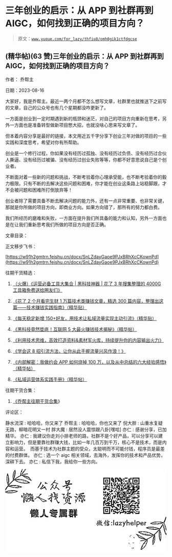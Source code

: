 # 三年创业的启示：从 APP 到社群再到 AIGC，如何找到正确的项目方向？

> 原文：[`www.yuque.com/for_lazy/thfiu8/omh0gik1ctfdgcse`](https://www.yuque.com/for_lazy/thfiu8/omh0gik1ctfdgcse)



## (精华帖)(63 赞)三年创业的启示：从 APP 到社群再到 AIGC，如何找到正确的项目方向？ 

作者： 乔帮主 

日期：2023-08-16 

大家好，我是乔帮主。最近一两个月都不怎么想写文章，社群里也就推送下之前写的文章，自己的公众号也有几个星期都没咋更新了。 

一方面是创业到一定时期遇到新的瓶颈和迷茫，对自己的项目方向重新在思考，另外一方面也是准备转型做新项目憋大招，也就没啥心思来写文章了。 

但本着内容分享是最好的链接，本文用近五千字分享下创业三年对做的项目的一些实践和深度思考，希望对你有所帮助。 

创业是一个修行过程，你如果没有经历过孤独、没有经历过负债、没有经历过合伙人撕逼、没有经历过被骗、没有经历过创业失败等等，你都不好意思说自己是个创业者。 

不断面对着一些新的问题和挑战，不断考验着你心理承受能，也不断考验着你的毅力极限。只有不断的去解决这些问题和困难，你才能在创业这条路上站稳脚跟，才不会被问题和困难所打倒放弃等！ 

创业者除了需要具备不断去解决问题的能力外，还有一点非常重要、也非常关键，那就是你所做的项目方向，即商业方向。如果方向错了，那所有的努力都白费。 

我们所经历的磨难和失败，一方面在提升我们所具备的能力和认知，另外一方面也是在让我们重新思考我们所做的项目方向是否正确。 

文章目录： <ne-quote id="u445f32f9" data-lake-id="u445f32f9">

正文移步飞书： 

[https://w91h2gmtrn.feishu.cn/docx/SnLZdayGaoe9PJxBRhXcCKownPd](https://w91h2gmtrn.feishu.cn/docx/SnLZdayGaoe9PJxBRhXcCKownPd) 

往期干货精选： 

1.  [（火爆）《运营必备工具大集合 | 黑科技神器 | 花了 3 年搜集整理的 4000G 工具箱免费送给圈友们》](https://wx.zsxq.com/dweb2/index/topic_detail/181422482248122) 

2.  [《花了 2 个月看完生财 1 万篇技术类赚钱文章，精选 300 篇内容，整理出这篇——技术赚钱实践指南》（精华贴）](https://t.zsxq.com/0eyIP8XKk) 

3.  [《每天稳定新增 150+好友，用技术让私域流量实现主动引流》（精华贴）](https://wx.zsxq.com/dweb2/index/topic_detail/584158111451544) 

4.  [《黑科技竟然垫底！互联网 5 大最火赚钱技术揭秘》（精华帖）](https://wx.zsxq.com/dweb2/index/topic_detail/584141142218154) 

5.  [《利用技术思维，高效打造资料&素材军火库，持续提升你的内容输出火力》](https://wx.zsxq.com/dweb2/index/topic_detail/181588224554542) 

6.  [《学会这 8 招引流方法，让你从此手握流量兴风作浪！》](https://t.zsxq.com/0ePkD8050) 

7.  [《内部解密：我做约会 APP 如何烧掉 100 万，以及从中总结的六大经验感悟》（精华帖）](https://t.zsxq.com/10Xz3xn7Z) 

8.  [《私域运营体系实践手册》（精华帖）](https://t.zsxq.com/10Pw8dhmX) 

往期干货合集： 

1.  [《乔帮主往期干货合集](https://t.zsxq.com/0d6SNCcC3)》 

评论区： 

静水流深 : 哈哈哈，你又来了 乔帮主 : 哈哈哈，你也又来了 倪大胖 : 山重水复疑无路，柳暗花明又一村 胖大魔 : 居然没人震惊跟八卦[嘿哈] 亦仁 : 感谢分享，已加精华。 亦仁 : 我建议你走刘小排老师的路，社群不是个好产品，可以分享可以建立影响力，但是要靠社群赚大钱，比如一年几百万到千万，核心不是技术，而是内容和运营。  而基于技术为社群主题的受众，太聪明而不可能付钱，程序员是最差的付费群体。 亦仁 : 选一个 aigc 相关领域，去海外，发挥你的技术和产品优势，深耕下去。 亦仁 : 私信下我，我给你一些方向。 

![](img/894d30a529e7c37bcd3392323c99941c.png)  </ne-quote>